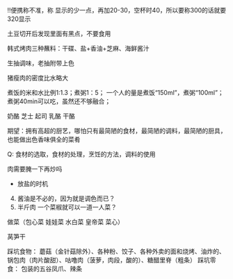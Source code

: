 !!便携称不准，称 显示的少一点，再加20-30，空杯时40，所以要称300的话就要320显示

土豆切开后发现里面有黑点，不要食用

韩式烤肉三种蘸料：干碟、盐+香油+芝麻、海鲜酱汁

生抽调味，老抽附带上色

猪瘦肉的密度比水略大

煮饭的米和水比例1:1.3；煮粥1：5；
一个人的量是煮饭“150ml”，煮粥“100ml”；
煮粥40min可以吃，虽然还不够融合；

奶酪 芝士 起司 乳酪 干酪


期望：拥有高超的厨艺，哪怕只有最简陋的食材，最简陋的调料，最简陋的厨具，也能做出色香味俱全的菜肴


Q:
食材的选取，食材的处理，烹饪的方法，调料的使用



肉需要腌一下再炒吗

- 放盐的时机
4. 酱油是不必的，因为就是调色而已？
5. 半斤肉 一个菜椒就可以一道一人菜？

做菜（包心菜 娃娃菜 水白菜 皇帝菜 菜心）

莴笋干

踩坑食物：
蘑菇（金针菇除外）、各种粉、饺子、各种外卖的面和烧烤、油炸的、锅包肉（肉片酸甜）、咕噜肉（菠萝，肉段，酸的）、糖醋里脊（粗条）
踩坑零食：
包装的五谷凤爪、辣条
